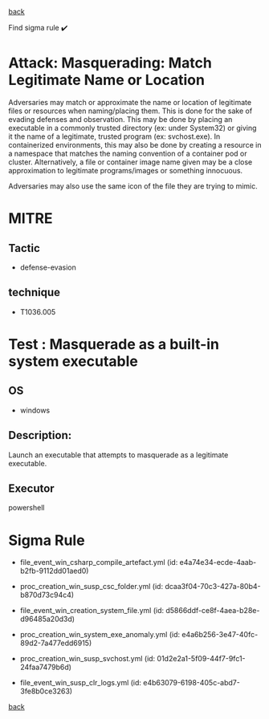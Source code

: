 
[back](../index.md)

Find sigma rule :heavy_check_mark: 

# Attack: Masquerading: Match Legitimate Name or Location 

Adversaries may match or approximate the name or location of legitimate files or resources when naming/placing them. This is done for the sake of evading defenses and observation. This may be done by placing an executable in a commonly trusted directory (ex: under System32) or giving it the name of a legitimate, trusted program (ex: svchost.exe). In containerized environments, this may also be done by creating a resource in a namespace that matches the naming convention of a container pod or cluster. Alternatively, a file or container image name given may be a close approximation to legitimate programs/images or something innocuous.

Adversaries may also use the same icon of the file they are trying to mimic.

# MITRE
## Tactic
  - defense-evasion


## technique
  - T1036.005


# Test : Masquerade as a built-in system executable
## OS
  - windows


## Description:
Launch an executable that attempts to masquerade as a legitimate executable.


## Executor
powershell

# Sigma Rule
 - file_event_win_csharp_compile_artefact.yml (id: e4a74e34-ecde-4aab-b2fb-9112dd01aed0)

 - proc_creation_win_susp_csc_folder.yml (id: dcaa3f04-70c3-427a-80b4-b870d73c94c4)

 - file_event_win_creation_system_file.yml (id: d5866ddf-ce8f-4aea-b28e-d96485a20d3d)

 - proc_creation_win_system_exe_anomaly.yml (id: e4a6b256-3e47-40fc-89d2-7a477edd6915)

 - proc_creation_win_susp_svchost.yml (id: 01d2e2a1-5f09-44f7-9fc1-24faa7479b6d)

 - file_event_win_susp_clr_logs.yml (id: e4b63079-6198-405c-abd7-3fe8b0ce3263)



[back](../index.md)
